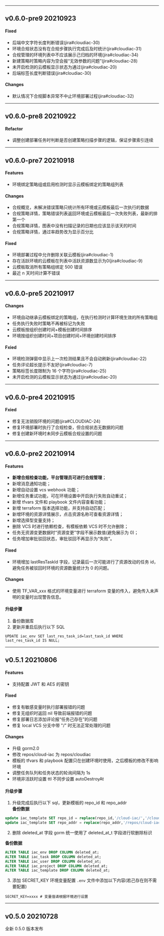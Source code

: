 ------
## v0.6.0-pre9 20210923
#### Fixed
- 后端中文字符长度判断错误(jira#cloudiac-30)
- 环境合规状态没有在合规步骤执行完成后及时统计(jira#cloudiac-31)
- 合规管理的环境列表中不应该展示己归档的环境(jira#cloudiac-34)
- 新建策略时策略内容为空会报“无效参数的问题”(jira#cloudiac-28)
- 未开启检测的云模板显示状态为通过(jira#cloudiac-20)
- 后端标签长度判断错误(jira#cloudiac-30)

#### Changes
- 默认情况下合规脚本异常不中止环境部署过程(jira#cloudiac-32)

------
## v0.6.0-pre8 20210922
#### Refactor
- 调整创建部署任务时判断是否创建策略扫描步骤的逻辑，保证步骤索引连续

------
## v0.6.0-pre7 20210918
#### Features
- 环境绑定策略组或启用检测时显示云模板绑定的策略组列表

#### Changes
- 合规概览，未解决错误策略只统计所有环境或云模板最后一次执行的数据
- 合规策略详情，策略错误列表返回环境或云模板最后一次失败列表，最新的排第一个
- 合规策略详情，图表中没有扫描记录的日期也应该显示该天的时间
- 合规策略详情，通过率趋势改为显示百分比

#### Fixed
- 环境部署过程中允许删除关联云模板(jira#cloudiac-1)
- 存在活跃环境的云模板在列表中活跃资源数显示为0(jira#cloudiac-9)
- 云模板取消所有策略组绑定 500 错误
- 最近 n 天时间计算不错误

------
## v0.6.0-pre5 20210917
#### Changes
- 环境自动继承云模板绑定的策略组，在执行检测时计算环境生效的所有策略组
- 任务执行失败时策略不再被标记为失败
- 云模板按组织创建时间+模板创建时间排序
- 环境按组织创建时间+项目创建时间+环境创建时间排序

#### Fxied
- 环境检测弹窗中显示上一次检测结果且不会自动刷新(jira#cloudiac-22)
- 任务评论超长提示不友好(jira#cloudiac-7)
- 策略标签长度限制为 16 个字符(jira#cloudiac-25)
- 未开启检测的云模板显示状态为通过(jira#cloudiac-20)

-----
## v0.6.0-pre4 20210915
#### Fxied
- 修复无法销毁环境的问题(jira#CLOUDIAC-24)
- 修复环境部署时执行了合规检查，但合规状态无数据的问题
- 修复创建新环境时未同步云模板合规设置的问题

-----
## v0.6.0-pre2 20210914
#### Features
- **新增合规检查功能，平台管理员可进行合规管理**；
- 新增消息通知功能；
- 新增自动设置 vcs webhook 功能；
- 新增任务重试功能，可在环境设置中开启执行失败自动重试；
- 新增 tfvars 文件和 playbook 文件内容查看功能；
- 新增 terraform 版本选择功能，并支持自动匹配；
- 新增环境的资源详情展示，点击资源名称可查看资源详情；
- 新增选择型变量支持；
- 删除 VCS 时进行依赖检查，有模板依赖 VCS 时不允许删除；
- 任务无资源变更数据时“资源变更”字段不展示数值(避免展示为 0)；
- 任务增加审批驳回状态，审批驳回不再显示为“失败”。

#### Fixed
- 环境增加 lastResTaskId 字段，记录最后一次可能进行了资源改动的任务 id，
避免任务被驳回时环境的资源数量统计为 0 的问题。

#### Changes
- 使用 TF_VAR_xxx 格式的环境变量进行 terraform 变量的传入，避免传入未声明的变量时出现警告信息。

#### 升级步骤
1. 备份数据库
2. 更新并重启后执行以下 SQL
```
UPDATE iac_env SET last_res_task_id=last_task_id WHERE last_res_task_id IS NULL;
```

------
## v0.5.1 20210806
#### Features
- 支持配置 JWT 和 AES 的密钥

#### Fixed
- 修复有敏感变量时执行部署报错的问题
- 修复无组织时返回 nil 导致前端报错的问题
- 修复部署日志添加评论报“任务己存在”的问题
- 修复 local VCS 分支中带 "/" 时无法正常处理的问题

#### Changes
- 升级 gorm2.0
- 修改 repos/cloud-iac 为 repos/cloudiac
- 模板的 tfvars 和 playbook 配置只在创建环境时使用，之后模板的修改不影响环境
- 调整任务队列和任务状态的轮询间隔为 1s
- 环境非活跃时设置 ttl 不同步设置 autoDestroyAt

#### 升级步骤
1. 升级完成后执行以下 sql，更新模板的 repo_id 和 repo_addr        
**备份数据**
```sql
update iac_template SET repo_id = replace(repo_id,'/cloud-iac/','/cloudiac/') where repo_id like '/cloud-iac/%';
update iac_template SET repo_addr = replace(repo_addr,'/repos/cloud-iac/','/repos/cloudiac/') where repo_addr like '%/repos/cloud-iac/%';
```

2. 删除 deleted_at 字段
gorm 统一使用了 deleted_at_t 字段进行软删除标识

**备份数据**
```sql
ALTER TABLE iac_env DROP COLUMN deleted_at;
ALTER TABLE iac_task DROP COLUMN deleted_at;
ALTER TABLE iac_user DROP COLUMN deleted_at;
ALTER TABLE iac_project DROP COLUMN deleted_at;
ALTER TABLE iac_template DROP COLUMN deleted_at;
```

3. 添加 SECRET_KEY 环境变量配置
`.env` 文件中添加以下内容(若己存在则不需要配置)
```
SECRET_KEY=xxxx	# 变量值请根据环境进行设置
```

------
## v0.5.0 20210728
全新 0.5.0 版本发布

